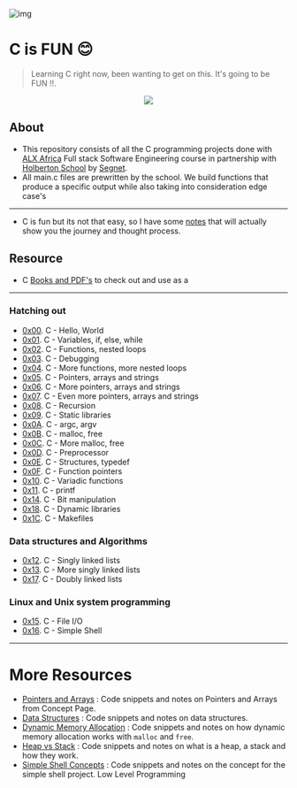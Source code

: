 


![img](https://assets.imaginablefutures.com/media/images/ALX_Logo.max-200x150.png)

# C is FUN 😊

>Learning C right now, been wanting to get on this. It's going to be FUN !!.

<p align="center">
  <img src="https://i.postimg.cc/rprHShJ1/C-compilation-process.gif" />
</p>

## About

- This repository consists of all the C programming projects done with [ALX Africa](https://www.alxafrica.com/) Full stack Software Engineering course in partnership with [Holberton School](https://www.holbertonschool.com/) by [Segnet](https://https://github.com/CodewithSegNet/).
- All main.c files are prewritten by the school. We build functions that produce a specific output while also taking into consideration edge case's

---

- C is fun but its not that easy, so I have some [notes](./notes.md) that will actually show you the journey and thought process.

## Resource

- C [Books and PDF's](./references) to check out and use as a 

---

### Hatching out  

- [0x00](https://github.com/CodewithSegNet/Alx-low_level_programming/tree/master/0x00-hello_world). C - Hello, World  
- [0x01](https://github.com/CodewithSegNet/Alx-low_level_programming/tree/master/0x01-variables_if_else_while). C - Variables, if, else, while  
- [0x02](https://github.com/CodewithSegNet/Alx-low_level_programming/tree/master/0x02-functions_nested_loops). C - Functions, nested loops  
- [0x03](https://github.com/CodewithSegNet/Alx-low_level_programming/tree/master/0x03-debugging). C - Debugging  
- [0x04](https://github.com/CodewithSegNet/Alx-low_level_programming/tree/master/0x04-more_functions_nested_loops). C - More functions, more nested loops  
- [0x05](https://github.com/CodewithSegNet/Alx-low_level_programming/tree/master/0x05-pointers_arrays_strings). C - Pointers, arrays and strings  
- [0x06](https://github.com/CodewithSegNet/Alx-low_level_programming/tree/master/0x06-pointers_arrays_strings). C - More pointers, arrays and strings  
- [0x07](https://github.com/CodewithSegNet/Alx-low_level_programming/tree/master/0x07-pointers_arrays_strings). C - Even more pointers, arrays and strings  
- [0x08](https://github.com/CodewithSegNet/Alx-low_level_programming/tree/master/0x08-recursion). C - Recursion  
- [0x09](https://github.com/CodewithSegNet/Alx-low_level_programming/tree/master/0x09-static_libraries). C - Static libraries  
- [0x0A](https://github.com/CodewithSegNet/Alx-low_level_programming/tree/master/0x0A-argc_argv). C - argc, argv  
- [0x0B](https://github.com/CodewithSegNet/Alx-low_level_programming/tree/master/0x0B-malloc_free). C - malloc, free  
- [0x0C](https://github.com/CodewithSegNet/Alx-low_level_programming/tree/master/0x0C-more_malloc_free). C - More malloc, free  
- [0x0D](https://github.com/CodewithSegNet/Alx-low_level_programming/tree/master/0x0D-preprocessor). C - Preprocessor  
- [0x0E](https://github.com/CodewithSegNet/Alx-low_level_programming/tree/master/0x0E-structures_typedef). C - Structures, typedef  
- [0x0F](https://github.com/CodewithSegNet/Alx-low_level_programming/tree/master/0x0F-function_pointers). C - Function pointers  
- [0x10](https://github.com/CodewithSegNet/Alx-low_level_programming/tree/master/0x10-variadic_functions). C - Variadic functions  
- [0x11](https://github.com/CodewithSegNet/printf). C - printf  
- [0x14](https://github.com/CodewithSegNet/Alx-low_level_programming/tree/master/0x14-bit_manipulation). C - Bit manipulation  
- [0x18](https://github.com/CodewithSegNet/Alx-low_level_programming/tree/master/0x18-dynamic_libraries). C - Dynamic libraries  
- [0x1C](https://github.com/CodewithSegNet/Alx-low_level_programming/tree/master/0x1C-makefiles). C - Makefiles  

### Data structures and Algorithms

- [0x12](https://github.com/CodewithSegNet/Alx-low_level_programming/tree/master/0x12-singly_linked_lists). C - Singly linked lists  
- [0x13](https://github.com/CodewithSegNet/Alx-low_level_programming/tree/master/0x13-more_singly_linked_lists). C - More singly linked lists  
- [0x17](https://github.com/CodewithSegNet/Alx-low_level_programming/tree/master/0x17-doubly_linked_lists). C - Doubly linked lists  

### Linux and Unix system programming

- [0x15](https://github.com/CodewithSegNet/Alx-low_level_programming/tree/master/0x15-file_io). C - File I/O  
- [0x16](https://github.com/CodewithSegNet/simple_shell/). C - Simple Shell

---

# More Resources

- [Pointers and Arrays](./PointerArrays) : Code snippets and notes on Pointers and Arrays from Concept Page.
- [Data Structures](./DataStructures) : Code snippets and notes on data structures.
- [Dynamic Memory Allocation](./dynamic_memory_alloc) : Code snippets and notes on how dynamic memory allocation works with `malloc` and `free`.
- [Heap vs Stack](./heap_stack) : Code snippets and notes on what is a heap, a stack and how they work.
- [Simple Shell Concepts](./simple_shell_concepts) : Code snippets and notes on the concept for the simple shell project. Low Level Programming
